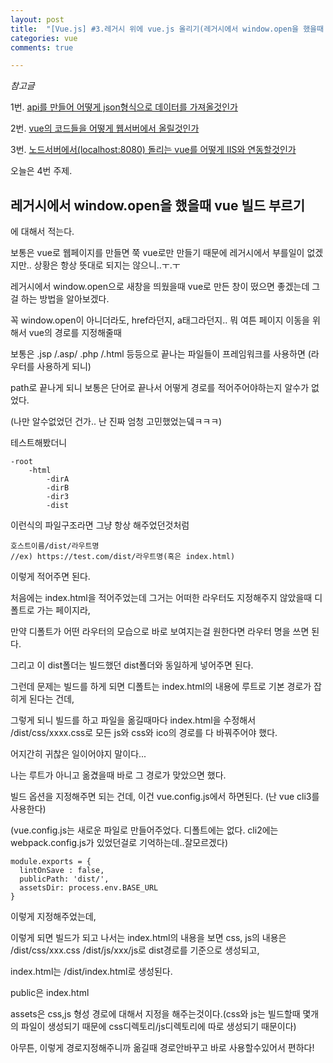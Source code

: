 ```yaml
---
layout: post
title:  "[Vue.js] #3.레거시 위에 vue.js 올리기(레거시에서 window.open을 했을때 vue 빌드 부르기)"
categories: vue 
comments: true

---
```




*참고글*

1번. [api를 만들어 어떻게 json형식으로 데이터를 가져올것인가](https://soraji.github.io/back/2019/09/25/classASPjson/)

2번. [vue의 코드들을 어떻게 웹서버에서 올릴것인가](https://soraji.github.io/front/2019/10/31/vuewithlegacy1/)

3번. [노드서버에서(localhost:8080) 돌리는 vue를 어떻게 IIS와 연동할것인가](<https://soraji.github.io/front/2019/10/31/vuewithlegacy2/>)





오늘은 4번 주제.

## 레거시에서 window.open을 했을때 vue 빌드 부르기

에 대해서 적는다.



보통은 vue로 웹페이지를 만들면 쭉 vue로만 만들기 때문에 레거시에서 부를일이 없겠지만.. 상황은 항상 뜻대로 되지는 않으니..ㅜ.ㅜ

레거시에서 window.open으로 새창을 띄웠을때 vue로 만든 창이 떴으면 좋겠는데 그걸 하는 방법을 알아보겠다.

꼭 window.open이 아니더라도, href라던지, a태그라던지.. 뭐 여튼 페이지 이동을 위해서 vue의 경로를 지정해줄때

보통은 .jsp /.asp/ .php /.html 등등으로 끝나는 파일들이 프레임워크를 사용하면 (라우터를 사용하게 되니) 

path로 끝나게 되니 보통은 단어로 끝나서 어떻게 경로를 적어주어야하는지 알수가 없었다.

(나만 알수없었던 건가.. 난 진짜 엄청 고민했었는뎈ㅋㅋㅋ)



테스트해봤더니

~~~
-root
	-html
		-dirA
		-dirB
		-dir3
		-dist
~~~

이런식의 파일구조라면 그냥 항상 해주었던것처럼 

~~~
호스트이름/dist/라우트명
//ex) https://test.com/dist/라우트명(혹은 index.html)
~~~

이렇게 적어주면 된다.



처음에는 index.html을 적어주었는데 그거는 어떠한 라우터도 지정해주지 않았을때 디폴트로 가는 페이지라,

만약 디폴트가 어떤 라우터의 모습으로 바로 보여지는걸 원한다면 라우터 명을 쓰면 된다.

그리고 이 dist폴더는 빌드했던 dist폴더와 동일하게 넣어주면 된다.



그런데 문제는 빌드를 하게 되면 디폴트는 index.html의 내용에 루트로 기본 경로가 잡히게 된다는 건데,

그렇게 되니 빌드를 하고 파일을 옮길때마다 index.html을 수정해서 /dist/css/xxxx.css로 모든 js와 css와 ico의 경로를 다 바꿔주어야 했다.

어지간히 귀찮은 일이어야지 말이다...

나는 루트가 아니고 옮겼을때 바로 그 경로가 맞았으면 했다.



빌드 옵션을 지정해주면 되는 건데, 이건 vue.config.js에서 하면된다. (난 vue cli3를 사용한다)

(vue.config.js는 새로운 파일로 만들어주었다. 디폴트에는 없다. cli2에는 webpack.config.js가 있었던걸로 기억하는데..잘모르겠다)

~~~
module.exports = {
  lintOnSave : false,
  publicPath: 'dist/',
  assetsDir: process.env.BASE_URL 
}
~~~

이렇게 지정해주었는데,

이렇게 되면 빌드가 되고 나서는 index.html의 내용을 보면 css, js의 내용은 /dist/css/xxx.css /dist/js/xxx/js로 dist경로를 기준으로 생성되고,

index.html는 /dist/index.html로 생성된다.

public은 index.html

assets은 css,js 형성 경로에 대해서 지정을 해주는것이다.(css와 js는 빌드할때 몇개의 파일이 생성되기 때문에 css디렉토리/js디렉토리에 따로 생성되기 때문이다)



아무튼, 이렇게 경로지정해주니까 옮길때 경로안바꾸고 바로 사용할수있어서 편하다!

